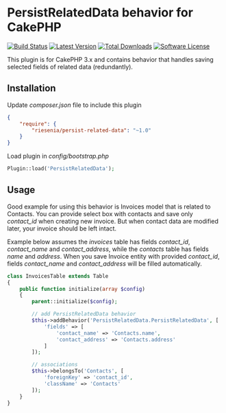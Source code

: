 # PersistRelatedData behavior for CakePHP

[![Build Status](https://img.shields.io/travis/riesenia/persist-related-data/master.svg?style=flat-square)](https://travis-ci.org/riesenia/persist-related-data)
[![Latest Version](https://img.shields.io/packagist/v/riesenia/persist-related-data.svg?style=flat-square)](https://packagist.org/packages/riesenia/persist-related-data)
[![Total Downloads](https://img.shields.io/packagist/dt/riesenia/persist-related-data.svg?style=flat-square)](https://packagist.org/packages/riesenia/persist-related-data)
[![Software License](https://img.shields.io/badge/license-MIT-brightgreen.svg?style=flat-square)](LICENSE)

This plugin is for CakePHP 3.x and contains behavior that handles saving selected fields
of related data (redundantly).

## Installation

Update *composer.json* file to include this plugin

```json
{
    "require": {
        "riesenia/persist-related-data": "~1.0"
    }
}
```

Load plugin in *config/bootstrap.php*

```php
Plugin::load('PersistRelatedData');
```

## Usage

Good example for using this behavior is Invoices model that is related to Contacts. You
can provide select box with contacts and save only *contact_id* when creating new invoice.
But when contact data are modified later, your invoice should be left intact.

Example below assumes the *invoices* table has fields *contact_id*, *contact_name* and
*contact_address*, while the *contacts* table has fields *name* and *address*. When you
save Invoice entity with provided *contact_id*, fields *contact_name* and *contact_address*
will be filled automatically.

```php
class InvoicesTable extends Table
{
    public function initialize(array $config)
    {
        parent::initialize($config);

        // add PersistRelatedData behavior
        $this->addBehavior('PersistRelatedData.PersistRelatedData', [
            'fields' => [
                'contact_name' => 'Contacts.name',
                'contact_address' => 'Contacts.address'
            ]
        ]);

        // associations
        $this->belongsTo('Contacts', [
            'foreignKey' => 'contact_id',
            'className' => 'Contacts'
        ]);
    }
}

```
